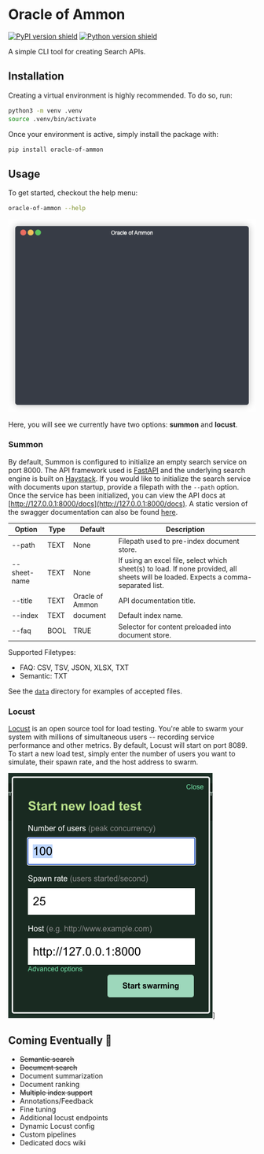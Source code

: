 # Oracle of Ammon

[![PyPI version shield](https://img.shields.io/pypi/v/oracle-of-ammon?style=flat-square)](https://pypi.org/project/oracle-of-ammon/)
[![Python version shield](https://img.shields.io/pypi/pyversions/oracle-of-ammon?style=flat-square)](https://pypi.org/project/oracle-of-ammon/)

A simple CLI tool for creating Search APIs.

## Installation

Creating a virtual environment is highly recommended. To do so, run:

```bash
python3 -m venv .venv
source .venv/bin/activate
```

Once your environment is active, simply install the package with:

```bash
pip install oracle-of-ammon
```

## Usage

To get started, checkout the help menu:

```bash
oracle-of-ammon --help
```

![Image of oracle-of-ammon cli help documentaiton](https://github.com/kmcleste/oracle-of-ammon/blob/main/images/oracle-of-ammon-help.gif?raw=true)

Here, you will see we currently have two options: **summon** and **locust**.

### Summon

By default, Summon is configured to initialize an empty search service on port 8000. The API framework used is [FastAPI](https://fastapi.tiangolo.com/) and the underlying search engine is built on [Haystack](https://docs.haystack.deepset.ai/). If you would like to initialize the search service with documents upon startup, provide a filepath with the `--path` option. Once the service has been initialized, you can view the API docs at [http://127.0.0.1:8000/docs](http://127.0.0.1:8000/docs). A static version of the swagger documentation can also be found [here](https://petstore.swagger.io/?url=https://raw.githubusercontent.com/kmcleste/oracle-of-ammon/main/openapi.json#/).

| Option        | Type | Default         | Description                                                                                                                         |
| ------------- | ---- | --------------- | ----------------------------------------------------------------------------------------------------------------------------------- |
| --path        | TEXT | None            | Filepath used to pre-index document store.                                                                                          |
| --sheet-name  | TEXT | None            | If using an excel file, select which sheet(s) to load. If none provided, all sheets will be loaded. Expects a comma-separated list. |
| --title       | TEXT | Oracle of Ammon | API documentation title.                                                                                                            |
| --index       | TEXT | document        | Default index name.                                                                                                                 |
| --faq         | BOOL | TRUE            | Selector for content preloaded into document store.                                                                                 |

Supported Filetypes:

- FAQ: CSV, TSV, JSON, XLSX, TXT
- Semantic: TXT

See the [`data`](https://github.com/kmcleste/oracle-of-ammon/tree/main/oracle_of_ammon/data) directory for examples of accepted files.

### Locust

[Locust](https://locust.io/) is an open source tool for load testing. You're able to swarm your system with millions of simultaneous users -- recording service performance and other metrics. By default, Locust will start on port 8089. To start a new load test, simply enter the number of users you want to simulate, their spawn rate, and the host address to swarm.

[![Image of locust config](https://github.com/kmcleste/oracle-of-ammon/blob/main/images/locust-config.png?raw=true)](https://locust.io)]

## Coming Eventually 👀

- ~~Semantic search~~
- ~~Document search~~
- Document summarization
- Document ranking
- ~~Multiple index support~~
- Annotations/Feedback
- Fine tuning
- Additional locust endpoints
- Dynamic Locust config
- Custom pipelines
- Dedicated docs wiki
